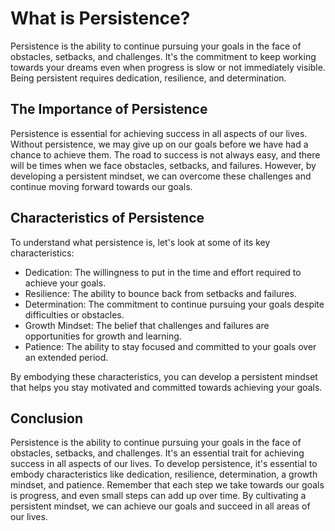 What is Persistence?
==========================================================

Persistence is the ability to continue pursuing your goals in the face of obstacles, setbacks, and challenges. It's the commitment to keep working towards your dreams even when progress is slow or not immediately visible. Being persistent requires dedication, resilience, and determination.

The Importance of Persistence
-----------------------------

Persistence is essential for achieving success in all aspects of our lives. Without persistence, we may give up on our goals before we have had a chance to achieve them. The road to success is not always easy, and there will be times when we face obstacles, setbacks, and failures. However, by developing a persistent mindset, we can overcome these challenges and continue moving forward towards our goals.

Characteristics of Persistence
------------------------------

To understand what persistence is, let's look at some of its key characteristics:

* Dedication: The willingness to put in the time and effort required to achieve your goals.
* Resilience: The ability to bounce back from setbacks and failures.
* Determination: The commitment to continue pursuing your goals despite difficulties or obstacles.
* Growth Mindset: The belief that challenges and failures are opportunities for growth and learning.
* Patience: The ability to stay focused and committed to your goals over an extended period.

By embodying these characteristics, you can develop a persistent mindset that helps you stay motivated and committed towards achieving your goals.

Conclusion
----------

Persistence is the ability to continue pursuing your goals in the face of obstacles, setbacks, and challenges. It's an essential trait for achieving success in all aspects of our lives. To develop persistence, it's essential to embody characteristics like dedication, resilience, determination, a growth mindset, and patience. Remember that each step we take towards our goals is progress, and even small steps can add up over time. By cultivating a persistent mindset, we can achieve our goals and succeed in all areas of our lives.
